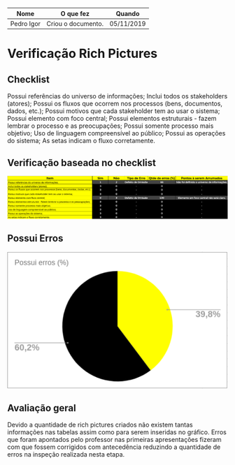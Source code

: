 | Nome|O que fez|Quando|
|-----|---------|------|
| Pedro Igor | Criou o documento. | 05/11/2019 |

# Verificação Rich Pictures
## Checklist
Possui referências do universo de informações;
Inclui todos os stakeholders (atores);
Possui os fluxos que ocorrem nos processos (bens, documentos, dados, etc.);
Possui motivos que cada stakeholder tem ao usar o sistema;
Possui elemento com foco central;
Possui elementos estruturais - fazem lembrar o processo e as preocupações;
Possui somente processo mais objetivo;
Uso de linguagem compreensível ao público;
Possui as operações do sistema;
As setas indicam o fluxo corretamente.

## Verificação baseada no checklist
![](../../img/analise/verificacao/tabela_rich_picture.png)

## Possui Erros
![](../../img/analise/verificacao/grafico_possui_erros_rich_picture.png)

## Avaliação geral
Devido a quantidade de rich pictures criados não existem tantas informações nas tabelas assim como para serem inseridas no gráfico. Erros que foram apontados pelo professor nas primeiras apresentações fizeram com que fossem corrigidos com antecedência reduzindo a quantidade de erros na inspeção realizada nesta etapa.